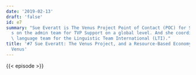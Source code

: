 ```yaml
---
date: '2019-02-13'
draft: 'false'
id: e7
summary: "Sue Everatt is The Venus Project Point of Contact (POC) for Spain. She\u2019\
  s on the admin team for TVP Support on a global level. And she coordinates the Spanish\
  \ language team for the Linguistic Team International (LTI)."
title: '#7 Sue Everatt: The Venus Project, and a Resource-Based Economy | Projeto
  Venus'
---
```

{{< episode >}}
